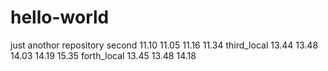 # hello-world
just anothor repository
second     11.10 11.05 11.16   11.34
third_local 13.44 13.48  14.03 14.19 15.35
forth_local 13.45 13.48 14.18